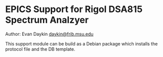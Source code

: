 EPICS Support for Rigol DSA815 Spectrum Analzyer
================================================

Author: Evan Daykin <daykin@frib.msu.edu>

This support module can be build as a Debian package which installs the protocol file and the DB template.
